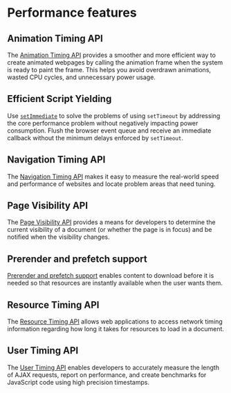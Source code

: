 # Performance features

## Animation Timing API

The [Animation Timing API](./animation-Timing-API) provides a smoother and more efficient way to create animated webpages by calling the animation frame when the system is ready to paint the frame. This helps you avoid overdrawn animations, wasted CPU cycles, and unnecessary power usage.

## Efficient Script Yielding

Use [`setImmediate`](./efficient-script-yielding) to solve the problems of using `setTimeout` by addressing the core performance problem without negatively impacting power consumption. Flush the browser event queue and receive an immediate callback without the minimum delays enforced by `setTimeout`.
 
## Navigation Timing API

The [Navigation Timing API](./navigation-Timing-API) makes it easy to measure the real-world speed and performance of websites and locate problem areas that need tuning. 

## Page Visibility API

The [Page Visibility API](./page-Visibility-API) provides a means for developers to determine the current visibility of a document (or whether the page is in focus) and be notified when the visibility changes.

## Prerender and prefetch support

[Prerender and prefetch support](./prerender-and-prefetch-support) enables content to download before it is needed so that resources are instantly available when the user wants them.

## Resource Timing API

The [Resource Timing API](./resource-Timing-API) allows web applications to access network timing information regarding how long it takes for resources to load in a document.

## User Timing API

The [User Timing API](./user-Timing-API) enables developers to accurately measure the length of AJAX requests, report on performance, and create benchmarks for JavaScript code using high precision timestamps.
